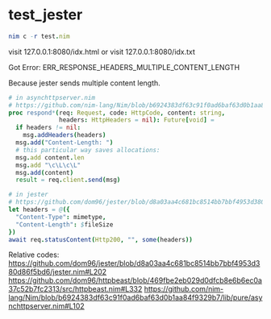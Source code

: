 # test_jester

```nim
nim c -r test.nim 
```

visit 127.0.0.1:8080/idx.html
or visit 127.0.0.1:8080/idx.txt

Got Error: ERR_RESPONSE_HEADERS_MULTIPLE_CONTENT_LENGTH

Because jester sends multiple content length.

```nim
# in asynchttpserver.nim
# https://github.com/nim-lang/Nim/blob/b6924383df63c91f0ad6baf63d0b1aa84f9329b7/lib/pure/asynchttpserver.nim#L102
proc respond*(req: Request, code: HttpCode, content: string,
              headers: HttpHeaders = nil): Future[void] =
  if headers != nil:
    msg.addHeaders(headers)
  msg.add("Content-Length: ")
  # this particular way saves allocations:
  msg.add content.len
  msg.add "\c\L\c\L"
  msg.add(content)
  result = req.client.send(msg)
```

```nim
# in jester
# https://github.com/dom96/jester/blob/d8a03aa4c681bc8514bb7bbf4953d380d86f5bd6/jester.nim#L202
let headers = @({
  "Content-Type": mimetype,
  "Content-Length": $fileSize
})
await req.statusContent(Http200, "", some(headers))
```

Relative codes:
https://github.com/dom96/jester/blob/d8a03aa4c681bc8514bb7bbf4953d380d86f5bd6/jester.nim#L202
https://github.com/dom96/httpbeast/blob/469fbe2eb029d0dfcb8e6b6ec0a37c52b7fc2313/src/httpbeast.nim#L332
https://github.com/nim-lang/Nim/blob/b6924383df63c91f0ad6baf63d0b1aa84f9329b7/lib/pure/asynchttpserver.nim#L102
